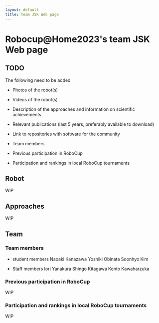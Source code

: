 ```yaml
---
layout: default
title: team JSK Web page
---
```


# Robocup@Home2023's team JSK Web page

## TODO
The following need to be added

* Photos of the robot(s)
* Videos of the robot(s)

* Description of the approaches and information on scientific achievements
* Relevant publications (last 5 years, preferably available to download)
* Link to repositories with software for the community

* Team members
* Previous participation in RoboCup
* Participation and rankings in local RoboCup tournaments

## Robot

WIP

## Approaches

WIP

## Team

### Team members
- student members
Naoaki Kanazawa
Yoshiki Obinata
Soonhyo Kim

- Staff members
Iori Yanakura
Shingo Kitagawa
Kento Kawaharzuka

### Previous participation in RoboCup

WIP

### Participation and rankings in local RoboCup tournaments

WIP
